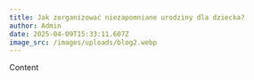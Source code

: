 ```yaml
---
title: Jak zorganizować niezapomniane urodziny dla dziecka?
author: Admin
date: 2025-04-09T15:33:11.607Z
image_src: /images/uploads/blog2.webp
---
```

C﻿ontent